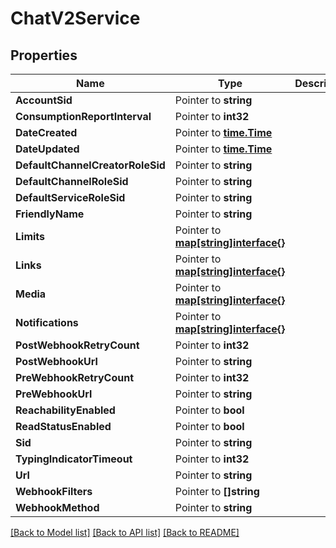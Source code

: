 # ChatV2Service

## Properties

Name | Type | Description | Notes
------------ | ------------- | ------------- | -------------
**AccountSid** | Pointer to **string** |  | [optional] 
**ConsumptionReportInterval** | Pointer to **int32** |  | [optional] 
**DateCreated** | Pointer to [**time.Time**](time.Time.md) |  | [optional] 
**DateUpdated** | Pointer to [**time.Time**](time.Time.md) |  | [optional] 
**DefaultChannelCreatorRoleSid** | Pointer to **string** |  | [optional] 
**DefaultChannelRoleSid** | Pointer to **string** |  | [optional] 
**DefaultServiceRoleSid** | Pointer to **string** |  | [optional] 
**FriendlyName** | Pointer to **string** |  | [optional] 
**Limits** | Pointer to [**map[string]interface{}**](.md) |  | [optional] 
**Links** | Pointer to [**map[string]interface{}**](.md) |  | [optional] 
**Media** | Pointer to [**map[string]interface{}**](.md) |  | [optional] 
**Notifications** | Pointer to [**map[string]interface{}**](.md) |  | [optional] 
**PostWebhookRetryCount** | Pointer to **int32** |  | [optional] 
**PostWebhookUrl** | Pointer to **string** |  | [optional] 
**PreWebhookRetryCount** | Pointer to **int32** |  | [optional] 
**PreWebhookUrl** | Pointer to **string** |  | [optional] 
**ReachabilityEnabled** | Pointer to **bool** |  | [optional] 
**ReadStatusEnabled** | Pointer to **bool** |  | [optional] 
**Sid** | Pointer to **string** |  | [optional] 
**TypingIndicatorTimeout** | Pointer to **int32** |  | [optional] 
**Url** | Pointer to **string** |  | [optional] 
**WebhookFilters** | Pointer to **[]string** |  | [optional] 
**WebhookMethod** | Pointer to **string** |  | [optional] 

[[Back to Model list]](../README.md#documentation-for-models) [[Back to API list]](../README.md#documentation-for-api-endpoints) [[Back to README]](../README.md)



